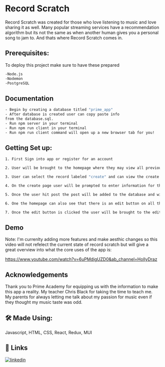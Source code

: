 
# Record Scratch
Record Scratch was created for those who love listening to music and love sharing it as well. Many popular streaming services have a recommendation algorithm but its not the same as when another human gives you a personal song to jam to. And thats where Record Scratch comes in. 


## Prerequisites:

To deploy this project make sure to have these prepared

```bash
-Node.js
-Nodemon
-PostgreSQL
```


## Documentation

```bash
- Begin by creating a database titled "prime_app" 
- After database is created user can copy paste info 
from the database.sql. 
- Run npm server in your terminal
- Run npm run client in your terminal
- Run npm run client command will open up a new browser tab for you!
```


## Getting Set up:



```bash
1. First Sign into app or register for an account

2. User will be brought to the homepage where they may view all previous posts

3. User can select the record labeled "create" and can view the create page

4. On the create page user will be prompted to enter information for their song of choice

5. Once the user hit post the post will be added to the database and will also appear on the homepage

6. One the homepage can also see that there is an edit button on all their posts -

7. Once the edit button is clicked the user will be brought to the edit page that has the corresponding information for that post
```
    
## Demo


Note: I'm currenlty adding more features and make aesthic changes so this video will not refelect the current state of record scratch but will give a great overview into what the core uses of the app is:

https://www.youtube.com/watch?v=6uPMdigUZD0&ab_channel=HollyDraz


## Acknowledgements

Thank you to Prime Academy for equipping us with the information to make this app a reality. My teacher Chris Black for taking the time to teach me. My parents for always letting me talk about my passion for music even if they thought my music taste was odd.


## 🛠 Made Using:
Javascript, HTML, CSS, React, Redux, MUI


## 🔗 Links

[![linkedin](https://img.shields.io/badge/linkedin-0A66C2?style=for-the-badge&logo=linkedin&logoColor=white)](https://www.linkedin.com/in/hollydr/)



